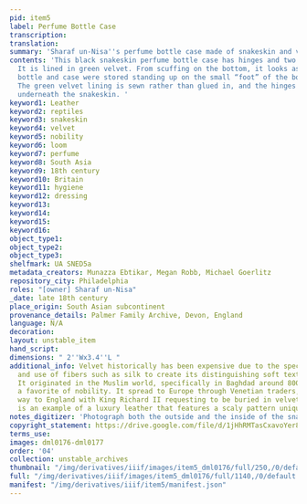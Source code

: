 ```yaml
---
pid: item5
label: Perfume Bottle Case
transcription:
translation:
summary: 'Sharaf un-Nisa''s perfume bottle case made of snakeskin and velvet  '
contents: 'This black snakeskin perfume bottle case has hinges and two delicate clasps.
  It is lined in green velvet. From scuffing on the bottom, it looks as if the perfume
  bottle and case were stored standing up on the small “foot” of the bottle/case.
  The green velvet lining is sewn rather than glued in, and the hinges are embedded
  underneath the snakeskin. '
keyword1: Leather
keyword2: reptiles
keyword3: snakeskin
keyword4: velvet
keyword5: nobility
keyword6: loom
keyword7: perfume
keyword8: South Asia
keyword9: 18th century
keyword10: Britain
keyword11: hygiene
keyword12: dressing
keyword13:
keyword14:
keyword15:
keyword16:
object_type1:
object_type2:
object_type3:
shelfmark: UA SNED5a
metadata_creators: Munazza Ebtikar, Megan Robb, Michael Goerlitz
repository_city: Philadelphia
roles: "[owner] Sharaf un-Nisa"
_date: late 18th century
place_origin: South Asian subcontinent
provenance_details: Palmer Family Archive, Devon, England
language: N/A
decoration:
layout: unstable_item
hand_script:
dimensions: " 2''Wx3.4''L "
additional_info: Velvet historically has been expensive due to the special loom required
  and use of fibers such as silk to create its distinguishing soft texture or feel.
  It originated in the Muslim world, specifically in Baghdad around 800 and became
  a favorite of nobility. It spread to Europe through Venetian traders, and made its
  way to England with King Richard II requesting to be buried in velvet. Snakeskin
  is an example of a luxury leather that features a scaly pattern unique to reptiles.
notes_digitizer: 'Photograph both the outside and the inside of the snakeskin case.  '
copyright_statement: https://drive.google.com/file/d/1jHhRMTasCxavoYer89Wn8_Xn65nL0sW0/view?usp=sharing
terms_use:
images: dml0176-dml0177
order: '04'
collection: unstable_archives
thumbnail: "/img/derivatives/iiif/images/item5_dml0176/full/250,/0/default.jpg"
full: "/img/derivatives/iiif/images/item5_dml0176/full/1140,/0/default.jpg"
manifest: "/img/derivatives/iiif/item5/manifest.json"
---
```

